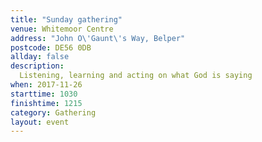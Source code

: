```yaml
---
title: "Sunday gathering"
venue: Whitemoor Centre
address: "John O\'Gaunt\'s Way, Belper"
postcode: DE56 0DB
allday: false
description: 
  Listening, learning and acting on what God is saying
when: 2017-11-26
starttime: 1030
finishtime: 1215
category: Gathering
layout: event
---
```

